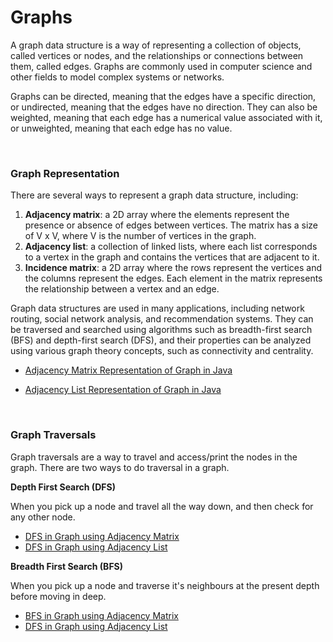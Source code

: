 # Graphs

A graph data structure is a way of representing a collection of objects, called vertices or nodes, and the relationships or connections between them, called edges. Graphs are commonly used in computer science and other fields to model complex systems or networks.

Graphs can be directed, meaning that the edges have a specific direction, or undirected, meaning that the edges have no direction. They can also be weighted, meaning that each edge has a numerical value associated with it, or unweighted, meaning that each edge has no value.

<br/>

### Graph Representation

There are several ways to represent a graph data structure, including:

1. **Adjacency matrix**: a 2D array where the elements represent the presence or absence of edges between vertices. The matrix has a size of V x V, where V is the number of vertices in the graph.
2. **Adjacency list**: a collection of linked lists, where each list corresponds to a vertex in the graph and contains the vertices that are adjacent to it.
3. **Incidence matrix**: a 2D array where the rows represent the vertices and the columns represent the edges. Each element in the matrix represents the relationship between a vertex and an edge.

Graph data structures are used in many applications, including network routing, social network analysis, and recommendation systems. They can be traversed and searched using algorithms such as breadth-first search (BFS) and depth-first search (DFS), and their properties can be analyzed using various graph theory concepts, such as connectivity and centrality.


- [Adjacency Matrix Representation of Graph in Java](Implementation/GraphUsingAdjacencyMatrix.java)
  
- [Adjacency List Representation of Graph in Java](Implementation/GraphUsingAdjList.java)


<br/>

### Graph Traversals
Graph traversals are a way to travel and access/print the nodes in the graph. There are two ways to do traversal in a graph.

**Depth First Search (DFS)**

When you pick up a node and travel all the way down, and then check for any other node.

- [DFS in Graph using Adjacency Matrix](Traversal/GraphDFSAdjMat.java)
- [DFS in Graph using Adjacency List](Traversal/GraphDFSAdjList.java)

**Breadth First Search (BFS)**

When you pick up a node and traverse it's neighbours at the present depth before moving in deep. 

- [BFS in Graph using Adjacency Matrix](Traversal/GraphBFSAdjMat.java)
- [DFS in Graph using Adjacency List](Traversal/GraphBFSAdjList.java)